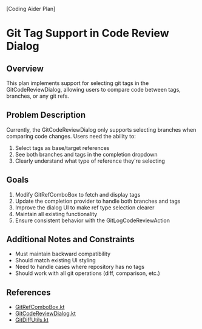 [Coding Aider Plan]

# Git Tag Support in Code Review Dialog

## Overview
This plan implements support for selecting git tags in the GitCodeReviewDialog, allowing users to compare code between tags, branches, or any git refs.

## Problem Description
Currently, the GitCodeReviewDialog only supports selecting branches when comparing code changes. Users need the ability to:
1. Select tags as base/target references
2. See both branches and tags in the completion dropdown
3. Clearly understand what type of reference they're selecting

## Goals
1. Modify GitRefComboBox to fetch and display tags
2. Update the completion provider to handle both branches and tags
3. Improve the dialog UI to make ref type selection clearer
4. Maintain all existing functionality
5. Ensure consistent behavior with the GitLogCodeReviewAction

## Additional Notes and Constraints
- Must maintain backward compatibility
- Should match existing UI styling
- Need to handle cases where repository has no tags
- Should work with all git operations (diff, comparison, etc.)

## References
- [GitRefComboBox.kt](src/main/kotlin/de/andrena/codingaider/actions/git/GitRefComboBox.kt)
- [GitCodeReviewDialog.kt](src/main/kotlin/de/andrena/codingaider/actions/git/GitCodeReviewDialog.kt)
- [GitDiffUtils.kt](src/main/kotlin/de/andrena/codingaider/utils/GitDiffUtils.kt)
